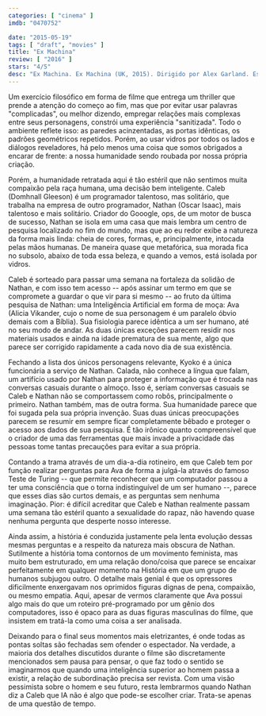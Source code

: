 ```yaml
---
categories: [ "cinema" ]
imdb: "0470752"

date: "2015-05-19"
tags: [ "draft", "movies" ]
title: "Ex Machina"
review: [ "2016" ]
stars: "4/5"
desc: "Ex Machina. Ex Machina (UK, 2015). Dirigido por Alex Garland. Escrito por Alex Garland. Com Domhnall Gleeson, Corey Johnson, Oscar Isaac, Alicia Vikander, Sonoya Mizuno, Claire Selby, Symara A. Templeman, Gana Bayarsaikhan, Tiffany Pisani."
---
```

Um exercício filosófico em forma de filme que entrega um thriller que prende a atenção do começo ao fim, mas que por evitar usar palavras "complicadas", ou melhor dizendo, empregar relações mais complexas entre seus personagens, constrói uma experiência "sanitizada". Todo o ambiente reflete isso: as paredes acinzentadas, as portas idênticas, os padrões geométricos repetidos. Porém, ao usar vidros por todos os lados e diálogos reveladores, há pelo menos uma coisa que somos obrigados a encarar de frente: a nossa humanidade sendo roubada por nossa própria criação.

Porém, a humanidade retratada aqui é tão estéril que não sentimos muita compaixão pela raça humana, uma decisão bem inteligente. Caleb (Domhnall Gleeson) é um programador talentoso, mas solitário, que trabalha na empresa de outro programador, Nathan (Oscar Isaac), mais talentoso e mais solitário. Criador do Gooogle, ops, de um motor de busca de sucesso, Nathan se isola em uma casa que mais lembra um centro de pesquisa localizado no fim do mundo, mas que ao eu redor exibe a natureza da forma mais linda: cheia de cores, formas, e, principalmente, intocada pelas mãos humanas. De maneira quase que metafórica, sua morada fica no subsolo, abaixo de toda essa beleza, e quando a vemos, está isolada por vidros.

Caleb é sorteado para passar uma semana na fortaleza da solidão de Nathan, e com isso tem acesso -- após assinar um termo em que se compromete a guardar o que vir para si mesmo -- ao fruto da última pesquisa de Nathan: uma Inteligência Artificial em forma de moça: Ava (Alicia Vikander, cujo o nome de sua personagem é um paralelo óbvio demais com a Bíblia). Sua fisiologia parece idêntica a um ser humano, até no seu modo de andar. As duas únicas exceções parecem residir nos materiais usados e ainda na idade prematura de sua mente, algo que parece ser corrigido rapidamente a cada novo dia de sua existência.

Fechando a lista dos únicos personagens relevante, Kyoko é a única funcionária a serviço de Nathan. Calada, não conhece a língua que falam, um artifício usado por Nathan para proteger a informação que é trocada nas conversas casuais durante o almoço. Isso é, seriam conversas casuais se Caleb e Nathan não se comportassem como robôs, principalmente o primeiro. Nathan também, mas de outra forma. Sua humanidade parece que foi sugada pela sua própria invenção. Suas duas únicas preocupações parecem se resumir em sempre ficar completamente bêbado e proteger o acesso aos dados de sua pesquisa. É tão irônico quanto compreensível que o criador de uma das ferramentas que mais invade a privacidade das pessoas tome tantas precauções para evitar a sua própria.

Contando a trama através de um dia-a-dia rotineiro, em que Caleb tem por função realizar perguntas para Ava de forma a julgá-la através do famoso Teste de Turing -- que permite reconhecer que um computador passou a ter uma consciência que o torna indistinguível de um ser humano --, parece que esses dias são curtos demais, e as perguntas sem nenhuma imaginação. Pior: é difícil acreditar que Caleb e Nathan realmente passam uma semana tão estéril quanto a sexualidade do rapaz, não havendo quase nenhuma pergunta que desperte nosso interesse.

Ainda assim, a história é conduzida justamente pela lenta evolução dessas mesmas perguntas e a respeito da natureza mais obscura de Nathan. Sutilmente a história toma contornos de um movimento feminista, mas muito bem estruturado, em uma relação dono/coisa que parece se encaixar perfeitamente em qualquer momento na História em que um grupo de humanos subjugou outro. O detalhe mais genial é que os opressores dificilmente enxergavam nos oprimidos figuras dignas de pena, compaixão, ou mesmo empatia. Aqui, apesar de vermos claramente que Ava possui algo mais do que um roteiro pré-programado por um gênio dos computadores, isso é opaco para as duas figuras masculinas do filme, que insistem em tratá-la como uma coisa a ser analisada.

Deixando para o final seus momentos mais eletrizantes, é onde todas as pontas soltas são fechadas sem ofender o espectador. Na verdade, a maioria dos detalhes discutidos durante o filme são discretamente mencionados sem pausa para pensar, o que faz todo o sentido se imaginarmos que quando uma inteligência superior ao homem passa a existir, a relação de subordinação precisa ser revista. Com uma visão pessimista sobre o homem e seu futuro, resta lembrarmos quando Nathan diz a Caleb que IA não é algo que pode-se escolher criar. Trata-se apenas de uma questão de tempo.
